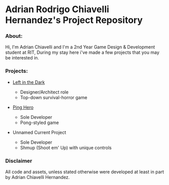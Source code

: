 # Adrian Rodrigo Chiavelli Hernandez's Project Repository

### About:

Hi, I'm Adrian Chiavelli and I'm a 2nd Year Game Design & Development student at RIT,
During my stay here i've made a few projects that you may be interested in. 

### Projects:

* [Left in the Dark](https://github.com/Dentrick/Adrian-Projects/tree/master/Left%20in%20the%20Dark)
    * Designer/Architect role
    * Top-down survival-horror game

* [Ping Hero](https://github.com/Dentrick/Adrian-Projects/tree/master/PingHero)
    * Sole Developer
    * Pong-styled game

* Unnamed Current Project
    * Sole Developer
    * Shmup (Shoot em' Up) with unique controls

### Disclaimer

All code and assets, unless stated otherwise were developed at least in part by Adrian Chiavelli Hernandez.
